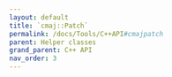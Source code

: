```yaml
---
layout: default
title: `cmaj::Patch`
permalink: /docs/Tools/C++API#cmajpatch
parent: Helper classes
grand_parent: C++ API
nav_order: 3
---
```

